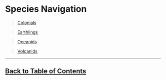 #   Species Navigation

>   [Colonials](Colonials.md)

>   [Earthlings](Earthlings.md)

>   [Oceanids](Oceanids.md)

>   [Volcanids](Volcanids.md)

---
<!--End of the file-->
##  [Back to Table of Contents](../TableOfContents.md)